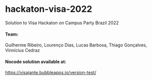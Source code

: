 # hackaton-visa-2022
Solution to Visa Hackaton on Campus Party Brazil 2022

#### Team:
Guilherme Ribeiro,
Lourenço Dias,
Lucas Barbosa,
Thiago Gonçalves,
Vinnícius Cedraz

#### Nocode solution available at:

https://visajante.bubbleapps.io/version-test/
